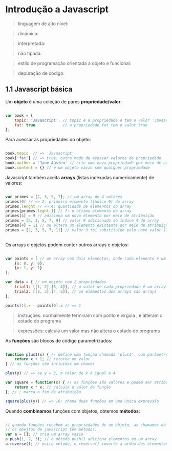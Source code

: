 # Introdução a Javascript

> linguagem de alto nível:

> dinâmica:

> interpretada:

> não tipada:

> estilo de programação orientada a objeto e funcional:

> depuração de código:

## 1.1 Javascript básica

Um **objeto** é uma coleção de pares **propriedade/valor**:

```js

var book = {
    topic: 'Javascript', // topic é a propriedade e tem o valor 'Javascript'
    fat: true            // a propriedade fat tem o valor true
};

```

Para acessar as propriedades do objeto:

```js

book.topic  // => 'Javascript'
book['fat'] // => true: outro modo de acessar valores de propriedade 
book.author = 'Jane Austen' // crie uma nova propriedade por meio de atribuição 
book.content = {} // é um objeto vazio sem qualquer propriedade 

```

Javascript também aceita **arrays** (listas indexadas numericamente) de valores:

```js

var primes = [2, 3, 5, 7]; // um array de 4 valores
primes[0] // => 2: primeiro elemento (índice 0) do array
primes.lenght // => 4: quantidade de elementos do array
primes[primes.leght-1] // 7: o último elemento do array
primes[4] = 9 // adiciona um novo elemento por meio de atribuição
primes = [2, 3, 5, 7, 9] // valor 9 adicionado ao índice 4 do array
primes[4] = 11 // ou altera um elemento existente por meio de atribuição
primes = [2, 3, 5, 7, 11] // valor 9 foi substituído pelo novo valor 11
 
```

Os arrays e objetos podem conter outros arrays e objetos:

```js

var points = [ // um array com dois elementos, onde cada elemento é um objeto 
    {x: 0, y: 0}, 
    {x: 1, y: 1}
];

var data = { // um objeto com 2 propriedades 
    trial1: [[1, 2],[3, 4]], // o valor de cada propriedade é um array
    trial2: [[2, 3],[4, 5]], // os elementos dos arrays são arrays 
};

points[1].x - points[0].x // => 1

```

> instruções: normalmente terminam com ponto e vírgula ; e alteram o estado do programa 

> expressões: calcula um valor mas não altera o estado do programa 

As **funções** são blocos de código parametrizados: 

```js

function plus1(x) { // define uma função chamada 'plus1', com parâmetro 'x'
    return x + 1; // retorna um valor 
} // as funções são incluídas em chaves 

plus(y) // => se y = 3, o valor de x é igual a 4

var square = function(x) { // as funções são valores e podem ser atribuídas a variáveis 
    return x * x; // calcula o valor da função 
}; // ; marca o fim da atribuição 

square(plus(y)) // => 16: chama duas funções em uma única expressão 

```

Quando **combinamos** funções com objetos, obtemos **métodos**:

```js

// quando funções recebem as propriedades de um objeto, as chamamos de métodos, todos
// os obejtos de javascript têm métodos: 
var a = []; // cria um array vazio 
a.push(1, 2, 3); // o método push() adiciona elementos em um array
a.reverse(); // outro método, o reverse() inverte a ordem dos elementos

```


